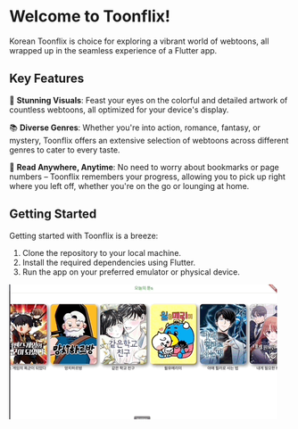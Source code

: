 # Welcome to Toonflix!

Korean Toonflix is choice for exploring a vibrant world of webtoons, all wrapped up in the seamless experience of a Flutter app. 

## Key Features

🎨 **Stunning Visuals**: Feast your eyes on the colorful and detailed artwork of countless webtoons, all optimized for your device's display.

📚 **Diverse Genres**: Whether you're into action, romance, fantasy, or mystery, Toonflix offers an extensive selection of webtoons across different genres to cater to every taste.

📖 **Read Anywhere, Anytime**: No need to worry about bookmarks or page numbers – Toonflix remembers your progress, allowing you to pick up right where you left off, whether you're on the go or lounging at home.

## Getting Started

Getting started with Toonflix is a breeze:

1. Clone the repository to your local machine.
2. Install the required dependencies using Flutter.
3. Run the app on your preferred emulator or physical device.

![Screenshot](lib/toonflix.gif)